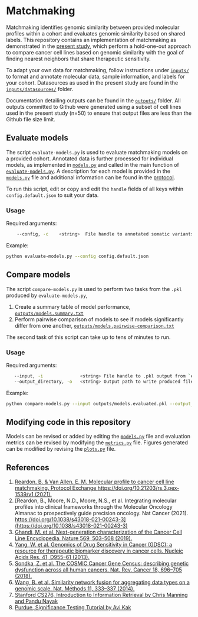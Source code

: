 # Matchmaking
Matchmaking identifies genomic similarity between provided molecular profiles within a cohort and evaluates genomic similarity based on shared labels. This repository contains an implementation of matchmaking as demonstrated in the [present study](https://www.nature.com/articles/s43018-021-00243-3), which perform a hold-one-out approach to compare cancer cell lines based on genomic similarity with the goal of finding nearest neighbors that share therapeutic sensitivity. 

To adapt your own data for matchmaking, follow instructions under [`inputs/`](inputs) to format and annotate molecular data, sample information, and labels for your cohort. Datasources as used in the present study are found in the [`inputs/datasources/`](inputs/datasources) folder.

Documentation detailing outputs can be found in the [`outputs/`](outputs) folder. All outputs committed to Github were generated using a subset of cell lines used in the present study (n=50) to ensure that output files are less than the Github file size limit.

## Evaluate models
The script `evaluate-models.py` is used to evaluate matchmaking models on a provided cohort. Annotated data is further processed for individual models, as implemented in [`models.py`](models.py) and called in the main function of [`evaluate-models.py`](evaluate-models.py). A description for each model is provided in the [`models.py`](models.py) file and additional information can be found in the [protocol](https://protocolexchange.researchsquare.com/article/pex-1539). 

To run this script, edit or copy and edit the `handle` fields of all keys within `config.default.json` to suit your data.

### Usage
Required arguments:
```bash
    --config, -c    <string>  File handle to annotated somatic variants                
```

Example:
```bash
python evaluate-models.py --config config.default.json 
```

## Compare models
The script `compare-models.py` is used to perform two tasks from the `.pkl` produced by `evaluate-models.py`,
1. Create a summary table of model performance, [`outputs/models.summary.txt`](outputs/models.summary.txt)
2. Perform pairwise comparison of models to see if models significantly differ from one another, [`outputs/models.pairwise-comparison.txt`](outputs/models.pairwise-comparison.txt)

The second task of this script can take up to tens of minutes to run. 

### Usage
Required arguments:
```bash
   --input, -i              <string> File handle to .pkl output from `evaluate-models.py`
   --output_directory, -o   <string> Output path to write produced files to
```

Example:
```bash
python compare-models.py --input outputs/models.evaluated.pkl --output_directory outputs/
```

## Modifying code in this repository
Models can be revised or added by editing the [`models.py`](models.py) file and evaluation metrics can be revised by modifying the [`metrics.py`](metrics.py) file. Figures generated can be modified by revising the [`plots.py`](plots.py) file.

## References
1. [Reardon, B. & Van Allen, E. M. Molecular profile to cancer cell line matchmaking. Protocol Exchange https://doi.org/10.21203/rs.3.pex-1539/v1 (2021).](https://protocolexchange.researchsquare.com/article/pex-1539/v1?redirect=/article/pex-1539)
2. [Reardon, B., Moore, N.D., Moore, N.S., et al. Integrating molecular profiles into clinical frameworks through the Molecular Oncology Almanac to prospectively guide precision oncology. Nat Cancer (2021). https://doi.org/10.1038/s43018-021-00243-3](https://doi.org/10.1038/s43018-021-00243-3)
3. [Ghandi, M. et al. Next-generation characterization of the Cancer Cell Line Encyclopedia. Nature 569, 503–508 (2019).](https://www.nature.com/articles/s41586-019-1186-3)
4. [Yang, W. et al. Genomics of Drug Sensitivity in Cancer (GDSC): a resource for therapeutic biomarker discovery in cancer cells. Nucleic Acids Res. 41, D955–61 (2013).](https://academic.oup.com/nar/article/41/D1/D955/1059448)
5. [Sondka, Z. et al. The COSMIC Cancer Gene Census: describing genetic dysfunction across all human cancers. Nat. Rev. Cancer 18, 696–705 (2018).](https://www.nature.com/articles/s41568-018-0060-1)
6. [Wang, B. et al. Similarity network fusion for aggregating data types on a genomic scale. Nat. Methods 11, 333–337 (2014).](https://www.nature.com/articles/nmeth.2810)
7. [Stanford CS276, Introduction to Information Retrieval by Chris Manning and Pandu Nayak](https://web.stanford.edu/class/cs276/handouts/EvaluationNew-handout-1-per.pdf)
8. [Purdue, Significance Testing Tutorial by Avi Kak](https://engineering.purdue.edu/kak/SignificanceTesting.pdf)
